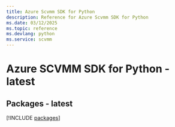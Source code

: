 ```yaml
---
title: Azure Scvmm SDK for Python
description: Reference for Azure Scvmm SDK for Python
ms.date: 03/12/2025
ms.topic: reference
ms.devlang: python
ms.service: scvmm
---
```

# Azure SCVMM SDK for Python - latest
## Packages - latest
[!INCLUDE [packages](scvmm-index.md)]